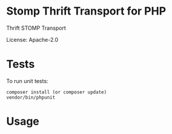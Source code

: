 Stomp Thrift Transport for PHP
==============================

Thrift STOMP Transport

License:  Apache-2.0

Tests
=====
To run unit tests:

	composer install (or composer update)
	vendor/bin/phpunit



Usage
=====

